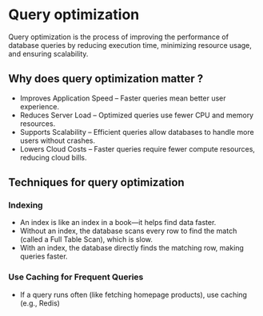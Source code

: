 # Query optimization

Query optimization is the process of improving the performance of database queries by reducing execution time, minimizing resource usage, and ensuring scalability.

## Why does query optimization matter ?

- Improves Application Speed – Faster queries mean better user experience.
- Reduces Server Load – Optimized queries use fewer CPU and memory resources.
- Supports Scalability – Efficient queries allow databases to handle more users without crashes.
- Lowers Cloud Costs – Faster queries require fewer compute resources, reducing cloud bills.

## Techniques for query optimization

### Indexing

- An index is like an index in a book—it helps find data faster.
- Without an index, the database scans every row to find the match (called a Full Table Scan), which is slow.
- With an index, the database directly finds the matching row, making queries faster.

### Use Caching for Frequent Queries

- If a query runs often (like fetching homepage products), use caching (e.g., Redis)
